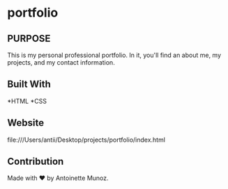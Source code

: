 # portfolio

## PURPOSE
This is my personal professional portfolio. In it, you'll find an about me, my projects, and my contact information.

## Built With 
*HTML
*CSS

## Website
file:///Users/antii/Desktop/projects/portfolio/index.html

## Contribution
Made with ❤️ by Antoinette Munoz.